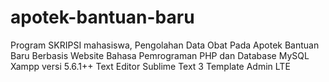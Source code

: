 # apotek-bantuan-baru
Program SKRIPSI mahasiswa, Pengolahan Data Obat Pada Apotek Bantuan Baru Berbasis Website
Bahasa Pemrograman PHP dan Database MySQL
Xampp versi 5.6.1++
Text Editor Sublime Text 3
Template Admin LTE
